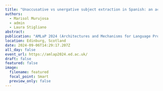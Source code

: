 ```yaml
---
title: "Unaccusative vs unergative subject extraction in Spanish: an acceptability-judgment study"
authors:
  - Marisol Murujosa
  - admin
  - Laura Stigliano
abstract:
publication: "AMLaP 2024 (Architectures and Mechanisms for Language Processing 2024)"
location: Edinburg, Scotland
date: 2024-09-06T14:29:17.207Z
all_day: false
event_url: https://amlap2024.ed.ac.uk/
draft: false
featured: false
image:
  filename: featured
  focal_point: Smart
  preview_only: false
---
```

